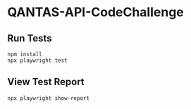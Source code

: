 # QANTAS-API-CodeChallenge

## Run Tests  
`npm install`  
`npx playwright test`  

## View Test Report  
`npx playwright show-report`  


